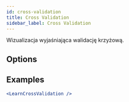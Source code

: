 ```yaml
---
id: cross-validation
title: Cross Validation
sidebar_label: Cross Validation
---
```


Wizualizacja wyjaśniająca walidację krzyżową.

## Options



## Examples

```jsx live
<LearnCrossValidation />
```

